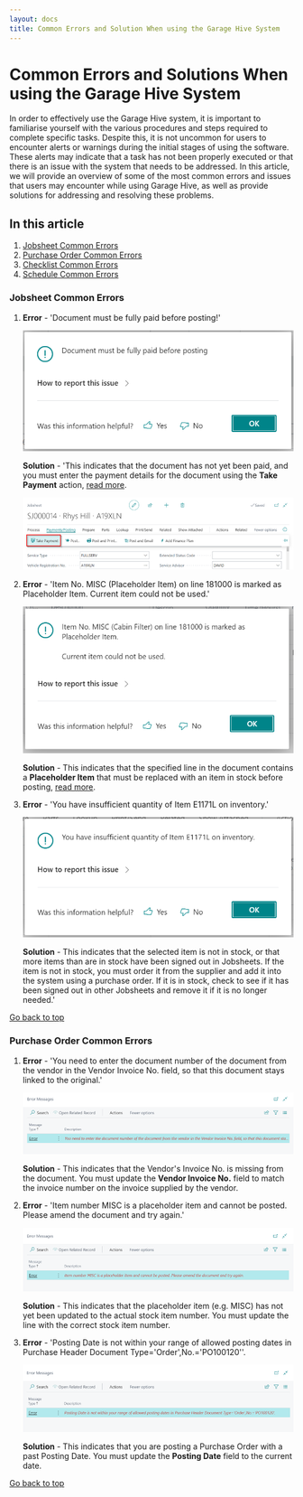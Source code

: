 ```yaml
---
layout: docs
title: Common Errors and Solution When using the Garage Hive System
---
```


<a name="top"></a>

# Common Errors and Solutions When using the Garage Hive System
In order to effectively use the Garage Hive system, it is important to familiarise yourself with the various procedures and steps required to complete specific tasks. Despite this, it is not uncommon for users to encounter alerts or warnings during the initial stages of using the software. These alerts may indicate that a task has not been properly executed or that there is an issue with the system that needs to be addressed. In this article, we will provide an overview of some of the most common errors and issues that users may encounter while using Garage Hive, as well as provide solutions for addressing and resolving these problems.

## In this article
1. [Jobsheet Common Errors](#jobsheet-common-errors)
2. [Purchase Order Common Errors](#purchase-order-common-errors)
3. [Checklist Common Errors](#checklist-common-errors)
4. [Schedule Common Errors](#schedule-common-errors)

### Jobsheet Common Errors
1. **Error** - 'Document must be fully paid before posting!'
   
      ![](media/garagehive-common-errors5.png)
      
   **Solution** - 'This indicates that the document has not yet been paid, and you must enter the payment details for the document using the **Take Payment** action, [read more](/docs/garagehive-jobsheet-taking-payment.html#taking-a-payment-in-a-jobsheet-and-posting-it).

      ![](media/garagehive-common-errors5a.png)

2. **Error** - 'Item No. MISC (Placeholder Item) on line 181000 is marked as Placeholder Item. Current item could not be used.'

      ![](media/garagehive-common-errors2.png)

   **Solution** - This indicates that the specified line in the document contains a **Placeholder Item** that must be replaced with an item in stock before posting, [read more](/docs/garagehive-creating-a-placeholder-item.html).

3. **Error** - 'You have insufficient quantity of Item E1171L on inventory.'

      ![](media/garagehive-common-errors9.png)

   **Solution** - This indicates that the selected item is not in stock, or that more items than are in stock have been signed out in Jobsheets. If the item is not in stock, you must order it from the supplier and add it into the system using a purchase order. If it is in stock, check to see if it has been signed out in other Jobsheets and remove it if it is no longer needed.'

[Go back to top](#top)

### Purchase Order Common Errors
1. **Error** - 'You need to enter the document number of the document from the vendor in the Vendor Invoice No. field, so that this document stays linked to the original.'

      ![](media/garagehive-common-errors3.png)

   **Solution** - This indicates that the Vendor's Invoice No. is missing from the document. You must update the **Vendor Invoice No.** field to match the invoice number on the invoice supplied by the vendor.

2. **Error** - 'Item number MISC is a placeholder item and cannot be posted. Please amend the document and try again.'

      ![](media/garagehive-common-errors4.png)

   **Solution** - This indicates that the placeholder item (e.g. MISC) has not yet been updated to the actual stock item number. You must update the line with the correct stock item number.

3. **Error** - 'Posting Date is not within your range of allowed posting dates in Purchase Header Document Type='Order',No.='PO100120''.

      ![](media/garagehive-common-errors8.png)

   **Solution** - This indicates that you are posting a Purchase Order with a past Posting Date. You must update the **Posting Date** field to the current date.

[Go back to top](#top)
